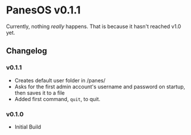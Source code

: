# PanesOS v0.1.1
Currently, nothing *really* happens. That is because it hasn't reached v1.0 yet.

## Changelog
### v0.1.1
* Creates default user folder in /panes/
* Asks for the first admin account's username and password on startup, then saves it to a file
* Added first command, `quit`, to quit.
### v0.1.0
* Initial Build
